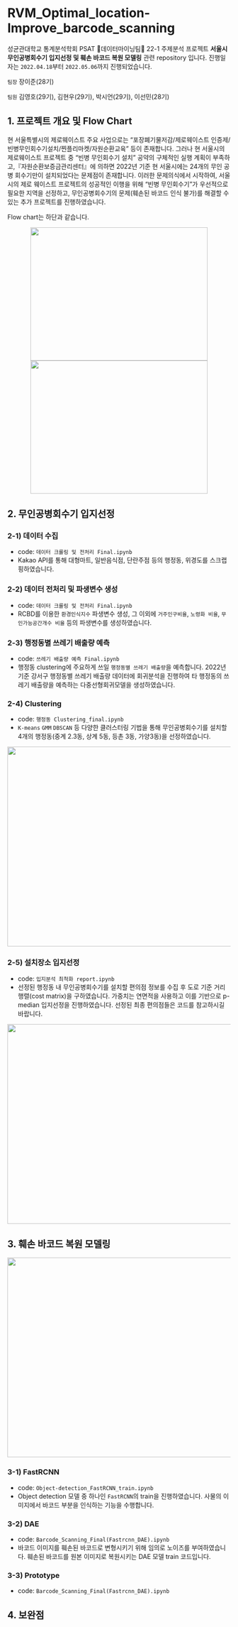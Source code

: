 # RVM_Optimal_location-Improve_barcode_scanning
성균관대학교 통계분석학회 PSAT 🐣데이터마이닝팀🐣 22-1 주제분석 프로젝트 **서울시 무인공병회수기 입지선정 및 훼손 바코드 복원 모델링** 관련 repository 입니다. 진행일자는 `2022.04.18`부터 `2022.05.06`까지 진행되었습니다.

`팀장` 장이준(28기)

`팀원` 김영호(29기), 김현우(29기), 박시언(29기), 이선민(28기)


## 1. 프로젝트 개요 및 Flow Chart
현 서울특별시의 제로웨이스트 주요 사업으로는 “포장폐기물저감/제로웨이스트 인증제/빈병무인회수기설치/찐플리마켓/자원순환교육” 등이 존재합니다. 그러나 현 서울시의 제로웨이스트 프로젝트 중 “빈병 무인회수기 설치” 공약의 구체적인 실행 계획이 부족하고,『자원순환보증금관리센터』에 의하면 2022년 기준 현 서울시에는 24개의 무인 공병 회수기만이 설치되었다는 문제점이 존재합니다. 이러한 문제의식에서 시작하여, 서울시의 제로 웨이스트 프로젝트의 성공적인 이행을 위해 “빈병 무인회수기”가 우선적으로 필요한 지역을 선정하고, 무인공병회수기의 문제(훼손된 바코드 인식 불가)를 해결할 수 있는 추가 프로젝트를 진행하였습니다.

Flow chart는 하단과 같습니다.
<p align="center">
  <img src="https://user-images.githubusercontent.com/67568001/184703142-f0680f30-1598-4211-8d85-439f04566d43.JPG" width="400" height="300"/>
  <img src="https://user-images.githubusercontent.com/67568001/184703155-9041e4d5-7726-4c83-8527-b32399da1bd7.JPG" width="400" height="300"/>
</p>



## 2. 무인공병회수기 입지선정
### 2-1) 데이터 수집 
- code: `데이터 크롤링 및 전처리 Final.ipynb`
- Kakao API를 통해 대형마트, 일반음식점, 단란주점 등의 행정동, 위경도를 스크랩핑하였습니다.

### 2-2) 데이터 전처리 및 파생변수 생성 
- code: `데이터 크롤링 및 전처리 Final.ipynb`
- RCBD를 이용한 `환경인식지수` 파생변수 생성, 그 이외에 `거주인구비율`, `노령화 비율`, `무인가능공간개수 비율` 등의 파생변수를 생성하였습니다. 

### 2-3) 행정동별 쓰레기 배출량 예측 
- code: `쓰레기 배출량 예측 Final.ipynb`
- 행정동 clustering에 주요하게 쓰일 `행정동별 쓰레기 배출량`을 예측합니다. 2022년 기준 강서구 행정동별 쓰레기 배출량 데이터에 회귀분석을 진행하여 타 행정동의 쓰레기 배출량을 예측하는 다중선형회귀모델을 생성하였습니다.

### 2-4) Clustering 
- code: `행정동 Clustering_final.ipynb`
- `K-means` `GMM` `DBSCAN` 등 다양한 클러스터링 기법을 통해 무인공병회수기를 설치할 4개의 행정동(중계 2.3동, 상계 5동, 등촌 3동, 가양3동)을 선정하였습니다.
<img src="https://user-images.githubusercontent.com/67568001/184703205-a495643c-59cd-48c2-b05f-662473a1ef0d.JPG" width="600" height="450"/>

### 2-5) 설치장소 입지선정 
- code: `입지분석 최척화 report.ipynb`
- 선정된 행정동 내 무인공병회수기를 설치할 편의점 정보를 수집 후 도로 기준 거리행렬(cost matrix)을 구하였습니다. 가중치는 연면적을 사용하고 이를 기반으로 p-median 입지선정을 진행하였습니다. 선정된 최종 편의점들은 코드를 참고하시길 바랍니다.
<img src="https://user-images.githubusercontent.com/67568001/184703215-02e94da3-44f5-4cb4-a00e-de934898e31b.JPG" width="600" height="450"/>


## 3. 훼손 바코드 복원 모델링
<img src="https://user-images.githubusercontent.com/67568001/184703228-a4b966e5-8bfd-4085-9994-b3265ecc9b82.JPG" width="600" height="450"/>

### 3-1) FastRCNN 
- code: `Object-detection_FastRCNN_train.ipynb`
- Object detection 모델 중 하나인 `FastRCNN`의 train을 진행하였습니다. 사물의 이미지에서 바코드 부분을 인식하는 기능을 수행합니다.

### 3-2) DAE 
- code: `Barcode_Scanning_Final(Fastrcnn_DAE).ipynb`
- 바코드 이미지를 훼손된 바코드로 변형시키기 위해 임의로 노이즈를 부여하였습니다. 훼손된 바코드를 원본 이미지로 복원시키는 DAE 모델 train 코드입니다.

### 3-3) Prototype 
- code: `Barcode_Scanning_Final(Fastrcnn_DAE).ipynb`


## 4. 보완점

